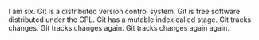 I am six.
Git is a distributed version control system.
Git is free software distributed under the GPL.
Git has a mutable index called stage.
Git tracks changes.
Git tracks changes again.
Git tracks changes again again.

